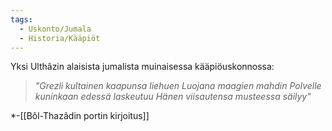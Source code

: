 ```yaml
---
tags:
  - Uskonto/Jumala
  - Historia/Kääpiöt
---
```

Yksi Ulthâzin alaisista jumalista muinaisessa kääpiöuskonnossa:

>*"Grezli kultainen kaapunsa liehuen 
>Luojana maagien mahdin 
>Polvelle kuninkaan edessä laskeutuu 
>Hänen viisautensa musteessa säilyy"*
>
  *-[[Bôl-Thazâdin portin kirjoitus]]


